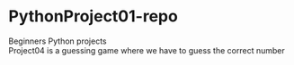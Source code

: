 # PythonProject01-repo
Beginners Python projects
<br>
Project04 is a guessing game where we have to guess the correct number
